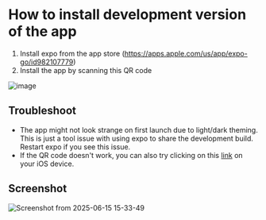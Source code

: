 # How to install development version of the app
1) Install expo from the app store (https://apps.apple.com/us/app/expo-go/id982107779)
2) Install the app by scanning this QR code
  
![image](https://github.com/user-attachments/assets/68b4556c-1d6c-4071-8457-66e0002f4a84)
   
## Troubleshoot
- The app might not look strange on first launch due to light/dark theming. This is just a tool issue with using expo to share the development build. Restart expo if you see this issue.
- If the QR code doesn't work, you can also try clicking on this [link](exp+://expo-development-client/?url=https://u.expo.dev/b39dedf7-5774-42ea-a1b2-096899e62cfa/group/cce2e0af-9734-4855-9b64-ada0d7e6bcbc) on your iOS device.

## Screenshot
![Screenshot from 2025-06-15 15-33-49](https://github.com/user-attachments/assets/2203bcef-40d8-45ca-b244-90fe6ded14c9)
